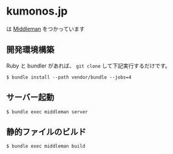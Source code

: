 # kumonos.jp

は [Middleman](http://middlemanapp.com/) をつかっています

## 開発環境構築

Ruby と bundler があれば、 `git clone` して下記実行するだけです。

```
$ bundle install --path vendor/bundle --jobs=4
```

## サーバー起動

```
$ bundle exec middleman server
```

## 静的ファイルのビルド

```
$ bundle exec middleman build
```
